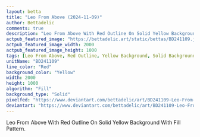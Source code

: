 ```yaml
---
layout: betta
title: "Leo From Above (2024-11-09)"
author: Bettadelic
comments: true
description: "Leo From Above With Red Outline On Solid Yellow Background With Fill Pattern."
actpub_featured_image: "https://bettadelic.art/static/bettas/BD241109.jpg"
actpub_featured_image_width: 2000
actpub_featured_image_height: 1000
tags: [Leo From Above, Red Outline, Yellow Background, Solid Background Pattern, Fill Pattern, November 2024]
unitName: "BD241109"
line_color: "Red"
background_color: "Yellow"
width: 2000
height: 1000
algorithm: "Fill"
background_type: "Solid"
pixelfed: "https://www.deviantart.com/bettadelic/art/BD241109-Leo-From-Above-2024-11-09-1120298004"
deviantart: "https://www.deviantart.com/bettadelic/art/BD241109-Leo-From-Above-2024-11-09-1120298004"
---
```


Leo From Above With Red Outline On Solid Yellow Background With Fill Pattern.
